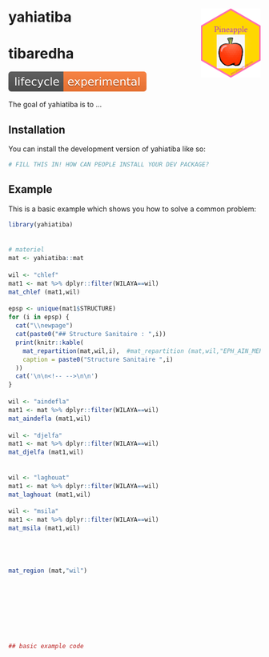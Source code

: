 
# yahiatiba <a href="https://tibaredha.com"><img src="man/figures/logo.png" align="right" height="138" alt="yahiatiba website" /></a>
# tibaredha



<!-- badges: start -->

<a href="https://lifecycle.r-lib.org/articles/stages.html#experimental">
<img src=".//man//figures//lifecycle-experimental.svg" ></img></a>


<!-- badges: end -->

The goal of yahiatiba is to ...

## Installation

You can install the development version of yahiatiba like so:

``` r
# FILL THIS IN! HOW CAN PEOPLE INSTALL YOUR DEV PACKAGE?
```

## Example

This is a basic example which shows you how to solve a common problem:

``` r
library(yahiatiba)


# materiel
mat <- yahiatiba::mat

wil <- "chlef"
mat1 <- mat %>% dplyr::filter(WILAYA==wil)
mat_chlef (mat1,wil)

epsp <- unique(mat1$STRUCTURE)
for (i in epsp) {
  cat("\\newpage")
  cat(paste0("## Structure Sanitaire : ",i))
  print(knitr::kable(
    mat_repartition(mat,wil,i),  #mat_repartition (mat,wil,"EPH_AIN_MERANE")
    caption = paste0("Structure Sanitaire ",i)
  ))
  cat('\n\n<!-- -->\n\n')
}

wil <- "aindefla"
mat1 <- mat %>% dplyr::filter(WILAYA==wil)
mat_aindefla (mat1,wil)

wil <- "djelfa"
mat1 <- mat %>% dplyr::filter(WILAYA==wil)
mat_djelfa (mat1,wil)


wil <- "laghouat"
mat1 <- mat %>% dplyr::filter(WILAYA==wil)
mat_laghouat (mat1,wil)

wil <- "msila"
mat1 <- mat %>% dplyr::filter(WILAYA==wil)
mat_msila (mat1,wil)




mat_region (mat,"wil")








## basic example code
```


